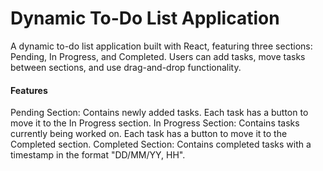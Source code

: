 # **Dynamic To-Do List Application**

A dynamic to-do list application built with React, featuring three sections: Pending, In Progress, and Completed. Users can add tasks, move tasks between sections, and use drag-and-drop functionality.


#### Features
Pending Section: Contains newly added tasks. Each task has a button to move it to the In Progress section.
In Progress Section: Contains tasks currently being worked on. Each task has a button to move it to the Completed section.
Completed Section: Contains completed tasks with a timestamp in the format "DD/MM/YY, HH".